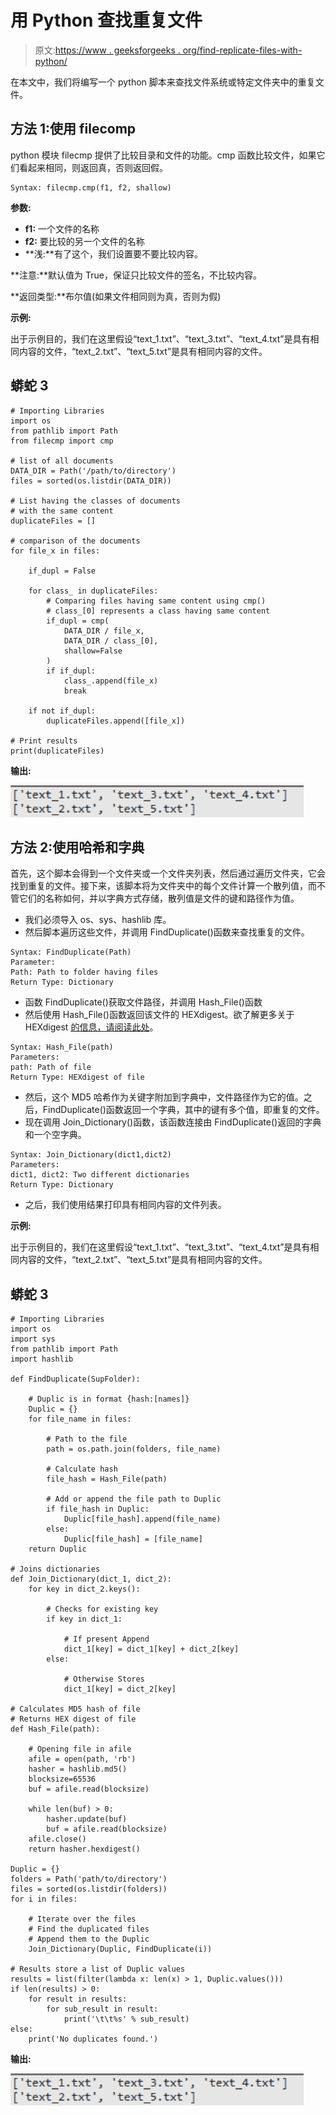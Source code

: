 # 用 Python 查找重复文件

> 原文:[https://www . geeksforgeeks . org/find-replicate-files-with-python/](https://www.geeksforgeeks.org/finding-duplicate-files-with-python/)

在本文中，我们将编写一个 python 脚本来查找文件系统或特定文件夹中的重复文件。

## **方法 1:使用 filecomp**

python 模块 filecmp 提供了比较目录和文件的功能。cmp 函数比较文件，如果它们看起来相同，则返回真，否则返回假。

```
Syntax: filecmp.cmp(f1, f2, shallow)
```

**参数:**

*   **f1:** 一个文件的名称
*   **f2:** 要比较的另一个文件的名称
*   **浅:**有了这个，我们设置要不要比较内容。

**注意:**默认值为 True，保证只比较文件的签名，不比较内容。

**返回类型:**布尔值(如果文件相同则为真，否则为假)

**示例:**

出于示例目的，我们在这里假设“text_1.txt”、“text_3.txt”、“text_4.txt”是具有相同内容的文件，“text_2.txt”、“text_5.txt”是具有相同内容的文件。

## 蟒蛇 3

```
# Importing Libraries
import os
from pathlib import Path
from filecmp import cmp

# list of all documents
DATA_DIR = Path('/path/to/directory')
files = sorted(os.listdir(DATA_DIR))

# List having the classes of documents
# with the same content
duplicateFiles = []

# comparison of the documents
for file_x in files:

    if_dupl = False

    for class_ in duplicateFiles:
        # Comparing files having same content using cmp()
        # class_[0] represents a class having same content
        if_dupl = cmp(
            DATA_DIR / file_x,
            DATA_DIR / class_[0],
            shallow=False
        )
        if if_dupl:
            class_.append(file_x)
            break

    if not if_dupl:
        duplicateFiles.append([file_x])

# Print results
print(duplicateFiles)
```

**输出:**

![](img/0b38dee347f6cff2c9fc5c9bfe8a18ce.png)

## **方法 2:使用哈希和字典**

首先，这个脚本会得到一个文件夹或一个文件夹列表，然后通过遍历文件夹，它会找到重复的文件。接下来，该脚本将为文件夹中的每个文件计算一个散列值，而不管它们的名称如何，并以字典方式存储，散列值是文件的键和路径作为值。

*   我们必须导入 os、sys、hashlib 库。
*   然后脚本遍历这些文件，并调用 FindDuplicate()函数来查找重复的文件。

```
Syntax: FindDuplicate(Path)
Parameter: 
Path: Path to folder having files
Return Type: Dictionary
```

*   函数 FindDuplicate()获取文件路径，并调用 Hash_File()函数
*   然后使用 Hash_File()函数返回该文件的 HEXdigest。欲了解更多关于 HEXdigest [的信息，请阅读此处](https://www.geeksforgeeks.org/md5-hash-python/)。

```
Syntax: Hash_File(path)
Parameters: 
path: Path of file
Return Type: HEXdigest of file
```

*   然后，这个 MD5 哈希作为关键字附加到字典中，文件路径作为它的值。之后，FindDuplicate()函数返回一个字典，其中的键有多个值，即重复的文件。
*   现在调用 Join_Dictionary()函数，该函数连接由 FindDuplicate()返回的字典和一个空字典。

```
Syntax: Join_Dictionary(dict1,dict2)
Parameters: 
dict1, dict2: Two different dictionaries
Return Type: Dictionary
```

*   之后，我们使用结果打印具有相同内容的文件列表。

**示例:**

出于示例目的，我们在这里假设“text_1.txt”、“text_3.txt”、“text_4.txt”是具有相同内容的文件，“text_2.txt”、“text_5.txt”是具有相同内容的文件。

## 蟒蛇 3

```
# Importing Libraries
import os
import sys
from pathlib import Path
import hashlib

def FindDuplicate(SupFolder):

    # Duplic is in format {hash:[names]}
    Duplic = {}
    for file_name in files:

        # Path to the file
        path = os.path.join(folders, file_name)

        # Calculate hash
        file_hash = Hash_File(path)

        # Add or append the file path to Duplic
        if file_hash in Duplic:
            Duplic[file_hash].append(file_name)
        else:
            Duplic[file_hash] = [file_name]
    return Duplic

# Joins dictionaries
def Join_Dictionary(dict_1, dict_2):
    for key in dict_2.keys():

        # Checks for existing key
        if key in dict_1:

            # If present Append
            dict_1[key] = dict_1[key] + dict_2[key]
        else:

            # Otherwise Stores
            dict_1[key] = dict_2[key]

# Calculates MD5 hash of file
# Returns HEX digest of file
def Hash_File(path):

    # Opening file in afile
    afile = open(path, 'rb')
    hasher = hashlib.md5()
    blocksize=65536
    buf = afile.read(blocksize)

    while len(buf) > 0:
        hasher.update(buf)
        buf = afile.read(blocksize)
    afile.close()
    return hasher.hexdigest()

Duplic = {}
folders = Path('path/to/directory')
files = sorted(os.listdir(folders))
for i in files:

    # Iterate over the files
    # Find the duplicated files
    # Append them to the Duplic
    Join_Dictionary(Duplic, FindDuplicate(i))

# Results store a list of Duplic values
results = list(filter(lambda x: len(x) > 1, Duplic.values()))
if len(results) > 0:
    for result in results:
        for sub_result in result:
            print('\t\t%s' % sub_result)
else:
    print('No duplicates found.')
```

**输出:**

![](img/0b38dee347f6cff2c9fc5c9bfe8a18ce.png)